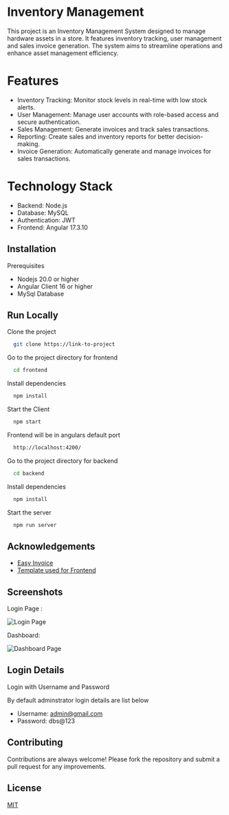
# Inventory Management

   This project is an Inventory Management System designed to manage hardware assets in a store. It features inventory tracking, user management and sales invoice generation. The system aims to streamline operations and enhance asset management efficiency. 

# Features
 * Inventory Tracking: Monitor stock levels in real-time with low stock alerts.
  * User Management: Manage user accounts with role-based access and secure authentication.
  * Sales Management: Generate invoices and track sales transactions.
* Reporting: Create sales and inventory reports for better decision-making.
* Invoice Generation: Automatically generate and manage invoices for sales transactions.

# Technology Stack
*    Backend: Node.js
*    Database: MySQL
*    Authentication: JWT
*    Frontend: Angular 17.3.10
## Installation

Prerequisites  
* Nodejs 20.0 or higher
* Angular Client 16 or higher
* MySql Database

## Run Locally

Clone the project

```bash
  git clone https://link-to-project
```

Go to the project directory for frontend

```bash
  cd frontend
```

Install dependencies

```bash
  npm install
```

Start the Client

```bash
  npm start
```

Frontend will be in angulars default port
```bash
  http://localhost:4200/
```

Go to the project directory for backend

```bash
  cd backend
```

Install dependencies

```bash
  npm install
```

Start the server

```bash
  npm run server
```

## Acknowledgements

 - [Easy Invoice](https://www.npmjs.com/package/easyinvoice)
 - [Template used for Frontend](https://demo.bootstrapdash.com/purple-admin-free/)



## Screenshots

Login Page :

![Login Page](https://i.ibb.co/jJcSvZq/image.png)

Dashboard:

![Dashboard Page](https://i.ibb.co/VQVVvR7/image.png)

## Login Details

Login with Username and Password 

By default adminstrator login details are list below 
* Username: admin@gmail.com
* Password: dbs@123


## Contributing

Contributions are always welcome!
 Please fork the repository and submit a pull request for any improvements.

## License

[MIT](https://choosealicense.com/licenses/mit/)

